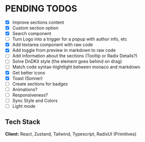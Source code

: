 # PENDING TODOS

- [x] Improve sections content
- [x] Custom section option
- [x] Search component
- [ ] Turn Logo into a trigger for a popup with author info, etc
- [x] Add textarea component with raw code
- [x] Add toggle from preview in markdown to raw code
- [ ] Add information about the sections (Tooltip or Radix Details?)
- [ ] Solve DnDKit style (the element goes behind on drag)
- [ ] Match code syntax-hightlight between monaco and markdown
- [x] Get better icons
- [x] Toast (Sonner)
- [ ] Create sections for badges
- [ ] Animations?
- [ ] Responsiveness?
- [ ] Sync Style and Colors
- [ ] Light mode

## Tech Stack

**Client:** React, Zustand, Tailwind, Typescript, RadixUI (Primitives)
